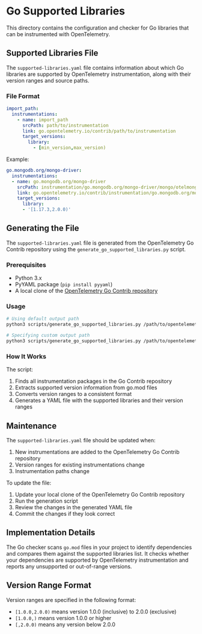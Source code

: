 # Go Supported Libraries

This directory contains the configuration and checker for Go libraries that can be instrumented with OpenTelemetry.

## Supported Libraries File

The `supported-libraries.yaml` file contains information about which Go libraries are supported by OpenTelemetry instrumentation, along with their version ranges and source paths.

### File Format

```yaml
import_path:
  instrumentations:
    - name: import_path
      srcPath: path/to/instrumentation
      link: go.opentelemetry.io/contrib/path/to/instrumentation
      target_versions:
        library:
          - [min_version,max_version)
```

Example:
```yaml
go.mongodb.org/mongo-driver:
  instrumentations:
  - name: go.mongodb.org/mongo-driver
    srcPath: instrumentation/go.mongodb.org/mongo-driver/mongo/otelmongo
    link: go.opentelemetry.io/contrib/instrumentation/go.mongodb.org/mongo-driver/mongo/otelmongo
    target_versions:
      library:
      - '[1.17.3,2.0.0)'
```

## Generating the File

The `supported-libraries.yaml` file is generated from the OpenTelemetry Go Contrib repository using the `generate_go_supported_libraries.py` script.

### Prerequisites

- Python 3.x
- PyYAML package (`pip install pyyaml`)
- A local clone of the [OpenTelemetry Go Contrib repository](https://github.com/open-telemetry/opentelemetry-go-contrib)

### Usage

```bash
# Using default output path
python3 scripts/generate_go_supported_libraries.py /path/to/opentelemetry-go-contrib

# Specifying custom output path
python3 scripts/generate_go_supported_libraries.py /path/to/opentelemetry-go-contrib -o custom/path/supported-libraries.yaml
```

### How It Works

The script:
1. Finds all instrumentation packages in the Go Contrib repository
2. Extracts supported version information from go.mod files
3. Converts version ranges to a consistent format
4. Generates a YAML file with the supported libraries and their version ranges

## Maintenance

The `supported-libraries.yaml` file should be updated when:
1. New instrumentations are added to the OpenTelemetry Go Contrib repository
2. Version ranges for existing instrumentations change
3. Instrumentation paths change

To update the file:
1. Update your local clone of the OpenTelemetry Go Contrib repository
2. Run the generation script
3. Review the changes in the generated YAML file
4. Commit the changes if they look correct

## Implementation Details

The Go checker scans `go.mod` files in your project to identify dependencies and compares them against the supported libraries list. It checks whether your dependencies are supported by OpenTelemetry instrumentation and reports any unsupported or out-of-range versions.

## Version Range Format

Version ranges are specified in the following format:
- `[1.0.0,2.0.0)` means version 1.0.0 (inclusive) to 2.0.0 (exclusive)
- `[1.0.0,)` means version 1.0.0 or higher
- `[,2.0.0)` means any version below 2.0.0 